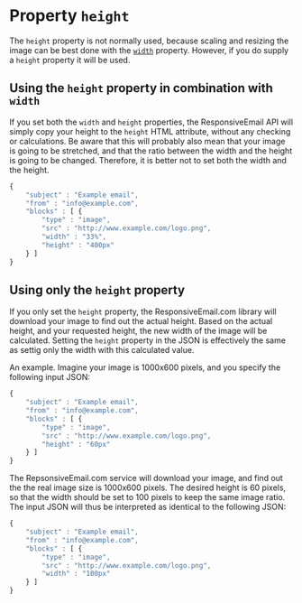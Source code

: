 # Property `height`

The `height` property is not normally used, because scaling and resizing
the image can be best done with the [`width`](json/property-image-width) 
property. However, if you do supply a `height` property it will be used.

## Using the `height` property in combination with `width`

If you set both the `width` and `height` properties, the ResponsiveEmail API 
will simply copy your height to the `height` HTML attribute, without any checking 
or calculations. Be aware that this will probably also mean that your image is 
going to be stretched, and that the ratio between the width and the height is 
going to be changed. Therefore, it is better not to set both the width and 
the height.

```javascript
{
    "subject" : "Example email",
    "from" : "info@example.com",
    "blocks" : [ {
        "type" : "image",
        "src" : "http://www.example.com/logo.png",
        "width" : "33%",
        "height" : "400px"
    } ]
}
```

## Using only the `height` property

If you only set the `height` property, the ResponsiveEmail.com library will 
download your image to find out the actual height. Based on the actual height, 
and your requested height, the new width of the image will be calculated. Setting 
the `height` property in the JSON is effectively the same as settig only 
the width with this calculated value. 

An example. Imagine your image is 1000x600 pixels, and you specify the following 
input JSON:

```javascript
{
    "subject" : "Example email",
    "from" : "info@example.com",
    "blocks" : [ {
        "type" : "image",
        "src" : "http://www.example.com/logo.png",
        "height" : "60px"
    } ]
}
```

The RepsonsiveEmail.com service will download your image, and find out the
the real image size is 1000x600 pixels. The desired height is 60 pixels,
so that the width should be set to 100 pixels to keep the same image ratio.
The input JSON will thus be interpreted as identical to the following JSON:

```javascript
{
    "subject" : "Example email",
    "from" : "info@example.com",
    "blocks" : [ {
        "type" : "image",
        "src" : "http://www.example.com/logo.png",
        "width" : "100px"
    } ]
}
```
